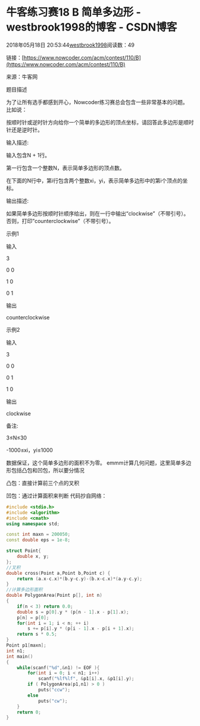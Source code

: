 # 牛客练习赛18 B 简单多边形 - westbrook1998的博客 - CSDN博客





2018年05月18日 20:53:44[westbrook1998](https://me.csdn.net/westbrook1998)阅读数：49








> 
链接：[https://www.nowcoder.com/acm/contest/110/B](https://www.nowcoder.com/acm/contest/110/B)

  来源：牛客网 

  题目描述  

  为了让所有选手都感到开心，Nowcoder练习赛总会包含一些非常基本的问题。 比如说： 

  按顺时针或逆时针方向给你一个简单的多边形的顶点坐标，请回答此多边形是顺时针还是逆时针。 

  输入描述: 

  输入包含N + 1行。 

  第一行包含一个整数N，表示简单多边形的顶点数。 

  在下面的N行中，第i行包含两个整数xi，yi，表示简单多边形中的第i个顶点的坐标。 

  输出描述: 

  如果简单多边形按顺时针顺序给出，则在一行中输出“clockwise”（不带引号）。 否则，打印”counterclockwise”（不带引号）。 

  示例1 

  输入 

  3 

  0 0 

  1 0 

  0 1 

  输出 

  counterclockwise 

  示例2 

  输入 

  3 

  0 0 

  0 1 

  1 0 

  输出 

  clockwise 

  备注: 

  3≤N≤30 

  -1000≤xi，yi≤1000 

  数据保证，这个简单多边形的面积不为零。
emmm计算几何问题，这里简单多边形包括凸包和凹包，所以要分情况 

凸包：直接计算前三个点的叉积 

凹包：通过计算面积来判断
代码抄自网络：

```cpp
#include <stdio.h>
#include <algorithm>
#include <cmath>
using namespace std;

const int maxn = 200050;
const double eps = 1e-8;

struct Point{
    double x, y;
};
//叉积
double cross(Point a,Point b,Point c) {
    return (a.x-c.x)*(b.y-c.y)-(b.x-c.x)*(a.y-c.y);
}
//计算多边形面积
double PolygonArea(Point p[], int n)
{
    if(n < 3) return 0.0;
    double s = p[0].y * (p[n - 1].x - p[1].x);
    p[n] = p[0];
    for(int i = 1; i < n; ++ i)
        s += p[i].y * (p[i - 1].x - p[i + 1].x);
    return s * 0.5;
}
Point p1[maxn];
int n1;
int main()
{
    while(scanf("%d",&n1) != EOF ){
        for(int i = 0; i < n1; i++)
            scanf("%lf%lf", &p1[i].x, &p1[i].y);
        if ( PolygonArea(p1,n1) > 0 )
            puts("ccw");
        else
            puts("cw");
    }
    return 0;
}
```






